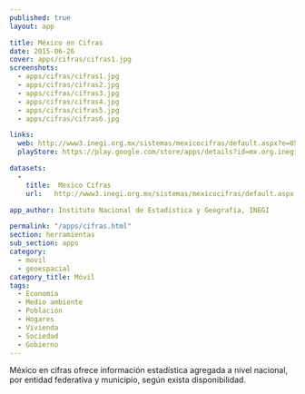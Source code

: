 ```yaml
---
published: true
layout: app

title: México en Cifras
date: 2015-06-26
cover: apps/cifras/cifras1.jpg
screenshots:
  - apps/cifras/cifras1.jpg
  - apps/cifras/cifras2.jpg
  - apps/cifras/cifras3.jpg
  - apps/cifras/cifras4.jpg
  - apps/cifras/cifras5.jpg
  - apps/cifras/cifras6.jpg

links:
  web: http://www3.inegi.org.mx/sistemas/mexicocifras/default.aspx?e=05
  playStore: https://play.google.com/store/apps/details?id=mx.org.inegi.MexicoCifras

datasets:
  -
    title:  Mexico Cifras
    url:   http://www3.inegi.org.mx/sistemas/mexicocifras/default.aspx

app_author: Instituto Nacional de Estadística y Geografía, INEGI

permalink: "/apps/cifras.html"
section: herramientas
sub_section: apps
category:
  - movil
  - geoespacial
category_title: Móvil
tags:
  - Economía
  - Medio ambiente
  - Población
  - Hogares
  - Vivienda
  - Sociedad
  - Gobierno
---
```


México en cifras ofrece información estadística agregada a nivel nacional, por entidad federativa y municipio, según exista disponibilidad.
